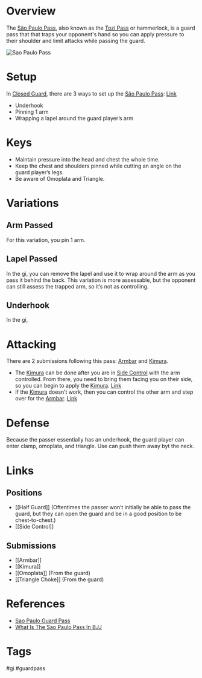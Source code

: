 # Overview
The <u>São Paulo Pass</u>, also known as the <u>Tozi Pass</u> or hammerlock, is a guard pass that that traps your opponent's hand so you can apply pressure to their shoulder and limit attacks while passing the guard.

![Sao Paulo Pass](https://evolve-mma.com/wp-content/uploads/2022/05/bjj-sao-paulo-pass.jpg)
# Setup
In [Closed Guard](obsidian://open?vault=Obsidian-BJJ-Notes&file=Guards%2FClosed%20Guard), there are 3 ways to set up the <u>São Paulo Pass</u>:  [Link](https://youtu.be/bs0IejiQ76Q?si=Pz8df0ArRqzGehA0&t=122)
- Underhook
- Pinning 1 arm
- Wrapping a lapel around the guard player’s arm
# Keys
- Maintain pressure into the head and chest the whole time.
- Keep the chest and shoulders pinned while cutting an angle on the guard player’s legs.
- Be aware of Omoplata and Triangle.
# Variations
## Arm Passed
For this variation, you pin 1 arm.
## Lapel Passed
In the gi, you can remove the lapel and use it to wrap around the arm as you pass it behind the back. This variation is more assessable, but the opponent can still assess the trapped arm, so it’s not as controlling.
## Underhook
In the gi, 
# Attacking
There are 2 submissions following this pass: [Armbar](obsidian://open?vault=Obsidian-BJJ-Notes&file=Submissions%2FArmbar) and [Kimura](obsidian://open?vault=Obsidian-BJJ-Notes&file=Submissions%2FKimura).
- The [Kimura](obsidian://open?vault=Obsidian-BJJ-Notes&file=Submissions%2FKimura) can be done after you are in [Side Control](obsidian://open?vault=Obsidian-BJJ-Notes&file=Positions%2FSide%20Control) with the arm controlled. From there, you need to bring them facing you on their side, so you can begin to apply the [Kimura](obsidian://open?vault=Obsidian-BJJ-Notes&file=Submissions%2FKimura). [Link](https://www.youtube.com/watch?v=NCp6xctn1lQ&t=413s)
- If the [Kimura](obsidian://open?vault=Obsidian-BJJ-Notes&file=Submissions%2FKimura) doesn’t work, then you can control the other arm and step over for the [Armbar](obsidian://open?vault=Obsidian-BJJ-Notes&file=Submissions%2FArmbar). [Link](https://youtu.be/NCp6xctn1lQ?si=I3VB44ahIH86txMF&t=220)
# Defense
Because the passer essentially has an underhook, the guard player can enter clamp, omoplata, and triangle.
Use can push them away byt the neck. 
# Links
## Positions
- [[Half Guard]] (Oftentimes the passer won’t initially be able to pass the guard, but they can open the guard and be in a good position to be chest-to-chest.)
- [[Side Control]]
## Submissions
- [[Armbar]]
- [[Kimura]]
- [[Omoplata]] (From the guard)
- [[Triangle Choke]] (From the guard)
# References
- [Sao Paulo Guard Pass](https://www.bjjheroes.com/techniques/sao-paulo-guard-pass)
- [What Is The Sao Paulo Pass In BJJ](https://evolve-mma.com/blog/what-is-the-sao-paulo-pass-in-bjj/)
# Tags
#gi #guardpass 